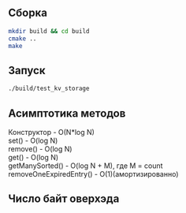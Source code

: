 ## Сборка
```bash
mkdir build && cd build
cmake ..
make
```

## Запуск
``` bash
./build/test_kv_storage
```

## Асимптотика методов
Конструктор - O(N*log N)  
set() - O(log N)  
remove() - O(log N)  
get() - O(log N)  
getManySorted() - O(log N + M), где M = count  
removeOneExpiredEntry() - O(1)(амортизированно)  

## Число байт оверхэда
